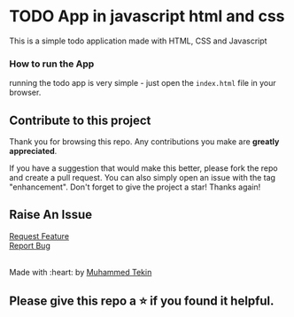 # TODO App in javascript html and css

This is a simple todo application made with HTML, CSS and Javascript

### How to run the App
running the todo app is very simple - just open the `index.html` file in your browser. 

## Contribute to this project

Thank you for browsing this repo. Any contributions you make are **greatly
appreciated**.

If you have a suggestion that would make this better, please fork the repo and
create a pull request. You can also simply open an issue with the tag
"enhancement". Don't forget to give the project a star! Thanks again!

## Raise An Issue
  <p align="left">
    <a href="https://github.com/tekinmuhammed/todo-app/issues">Request Feature</a><br>
    <a href="https://github.com/tekinmuhammed/todo-app/issues">Report Bug</a>
  </p>
  
  <br>
Made with :heart: by <a href="https://github.com/tekinmuhammed" target="_blank">Muhammed Tekin</a>

## Please give this repo a ⭐ if you found it helpful.

